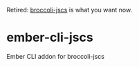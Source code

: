 Retired: [broccoli-jscs](https://github.com/kellyselden/broccoli-jscs) is what you want now.

ember-cli-jscs
==============

Ember CLI addon for broccoli-jscs
